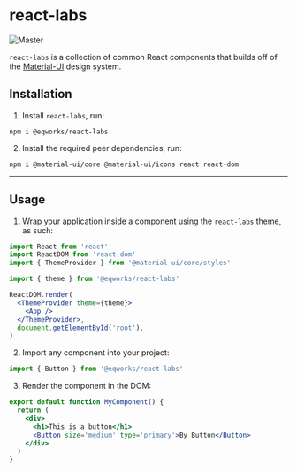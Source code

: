 # react-labs

![Master](https://github.com/EQWorks/react-labs/workflows/Master/badge.svg)

`react-labs` is a collection of common React components that builds off of the [Material-UI](https://material-ui.com/) design system.

## Installation

1. Install `react-labs`, run:
```
npm i @eqworks/react-labs
```

2. Install the required peer dependencies, run:
```
npm i @material-ui/core @material-ui/icons react react-dom
```

---

## Usage

1. Wrap your application inside a <ThemeProvider> component using the `react-labs` theme, as such:
```jsx
import React from 'react'
import ReactDOM from 'react-dom'
import { ThemeProvider } from '@material-ui/core/styles'

import { theme } from '@eqworks/react-labs'

ReactDOM.render(
  <ThemeProvider theme={theme}>
    <App />
  </ThemeProvider>,
  document.getElementById('root'),
)
```

2. Import any component into your project:
```jsx
import { Button } from '@eqworks/react-labs'
```

3. Render the component in the DOM:
```jsx
export default function MyComponent() {
  return (
    <div>
      <h1>This is a button</h1>
      <Button size='medium' type='primary'>By Button</Button>
    </div>
  )
}
```
